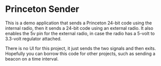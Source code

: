 # Princeton Sender

This is a demo application that sends a Princeton 24-bit code using the internal radio, then
it sends a 24-bit code using an external radio. It also enables the 5v pin for the external
radio, in case the radio has a 5-volt to 3.3-volt regulator attached.

There is no UI for this project, it just sends the two signals and then exits. Hopefully you
can borrow this code for other projects, such as sending a beacon on a time interval.
